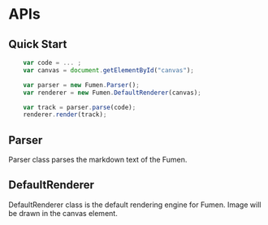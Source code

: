 # APIs


## Quick Start
```javascript
    var code = ... ;
    var canvas = document.getElementById("canvas");

    var parser = new Fumen.Parser();
    var renderer = new Fumen.DefaultRenderer(canvas);

    var track = parser.parse(code);
    renderer.render(track);
```

## Parser

Parser class parses the markdown text of the Fumen.

## DefaultRenderer

DefaultRenderer class is the default rendering engine for Fumen. Image will be drawn in the canvas element.

